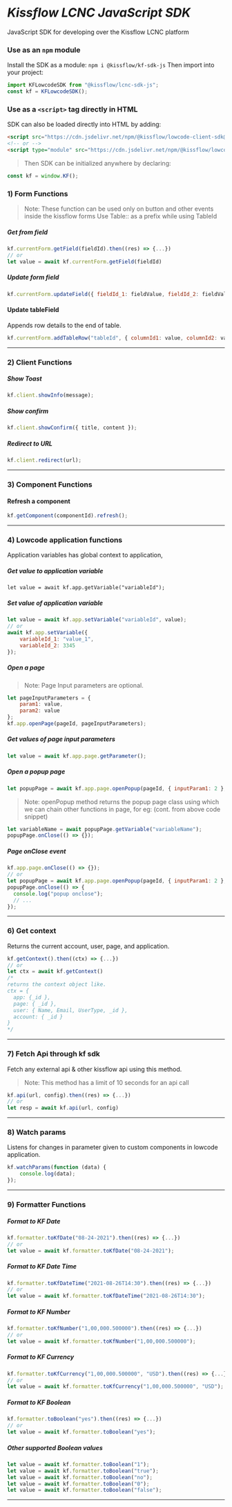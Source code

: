 # _Kissflow LCNC JavaScript SDK_

JavaScript SDK for developing over the Kissflow LCNC platform

### Use as an `npm` module

Install the SDK as a module: `npm i @kissflow/kf-sdk-js` Then import into your project:

```js
import KFLowcodeSDK from "@kissflow/lcnc-sdk-js";
const kf = KFLowcodeSDK();
```

### Use as a `<script>` tag directly in HTML

SDK can also be loaded directly into HTML by adding:

```html
<script src="https://cdn.jsdelivr.net/npm/@kissflow/lowcode-client-sdk@1/dist/kflowcode.sdk.js"></script>
<!-- or -->
<script type="module" src="https://cdn.jsdelivr.net/npm/@kissflow/lowcode-client-sdk@1/dist/kflowcode.sdk.module.js"></script>
```

> Then SDK can be initialized anywhere by declaring:
```js
const kf = window.KF();
```

### 1) Form Functions

> Note: These function can be used only on button and other events inside the kissflow forms
> Use Table:: as a prefix while using TableId

##### Get from field
```js
kf.currentForm.getField(fieldId).then((res) => {...})
// or
let value = await kf.currentForm.getField(fieldId)
```
##### Update form field
```js
kf.currentForm.updateField({ fieldId_1: fieldValue, fieldId_2: fieldValue });
```
#### Update tableField
Appends row details to the end of table.
```js
kf.currentForm.addTableRow("tableId", { columnId1: value, columnId2: value });
```
---

### 2) Client Functions
##### Show Toast
```js
kf.client.showInfo(message);
```
##### Show confirm
```js
kf.client.showConfirm({ title, content });
```
##### Redirect to URL
```js
kf.client.redirect(url);
```
---
### 3) Component Functions
#### Refresh a component
```js
kf.getComponent(componentId).refresh();
```
---

### 4) Lowcode application functions
Application variables has global context to application,
##### Get value to application variable
```
let value = await kf.app.getVariable("variableId");
```
##### Set value of application variable
```js
let value = await kf.app.setVariable("variableId", value);
// or
await kf.app.setVariable({
	variableId_1: "value_1",
	variableId_2: 3345
});
```
##### Open a page
> Note: Page Input parameters are optional.
```js
let pageInputParameters = {
	param1: value,
	param2: value
};
kf.app.openPage(pageId, pageInputParameters);
```
##### Get values of page input parameters
```js
let value = await kf.app.page.getParameter();
```
##### Open a popup page
```js
let popupPage = await kf.app.page.openPopup(pageId, { inputParam1: 2 }, { w: 50; h: 50 })
```
> Note: openPopup method returns the popup page class using which we can chain other functions in page, for eg: (cont. from above code snippet)
```js
let variableName = await popupPage.getVariable("variableName");
popupPage.onClose(() => {});
```
##### Page onClose event
```js
kf.app.page.onClose(() => {});
// or
let popupPage = await kf.app.page.openPopup(pageId, { inputParam1: 2 }, { w: 50; h: 50 })
popupPage.onClose(() => {
  console.log("popup onclose");
  // ...
});
```
---

### 6) Get context
Returns the current account, user, page, and application.
```js
kf.getContext().then((ctx) => {...})
// or
let ctx = await kf.getContext()
/*
returns the context object like. 
ctx = {
  app: {_id },
  page: { _id },
  user: { Name, Email, UserType, _id },
  account: { _id }
}
*/
```
---

### 7) Fetch Api through kf sdk

Fetch any external api & other kissflow api using this method.
> Note: This method has a limit of 10 seconds for an api call
```js
kf.api(url, config).then((res) => {...})
// or
let resp = await kf.api(url, config)
```
---

### 8) Watch params
Listens for changes in parameter given to custom components in lowcode
application.
```js
kf.watchParams(function (data) {
	console.log(data);
});
```
---

### 9) Formatter Functions
##### Format to KF Date
```js
kf.formatter.toKfDate("08-24-2021").then((res) => {...})
// or
let value = await kf.formatter.toKfDate("08-24-2021");
```
##### Format to KF Date Time
```js
kf.formatter.toKfDateTime("2021-08-26T14:30").then((res) => {...})
// or
let value = await kf.formatter.toKfDateTime("2021-08-26T14:30");
```
##### Format to KF Number
```js
kf.formatter.toKfNumber("1,00,000.500000").then((res) => {...})
// or
let value = await kf.formatter.toKfNumber("1,00,000.500000");
```
##### Format to KF Currency
```js
kf.formatter.toKfCurrency("1,00,000.500000", "USD").then((res) => {...})
// or
let value = await kf.formatter.toKfCurrency("1,00,000.500000", "USD");
```
##### Format to KF Boolean
```js
kf.formatter.toBoolean("yes").then((res) => {...})
// or
let value = await kf.formatter.toBoolean("yes");
```
##### Other supported Boolean values
```js
let value = await kf.formatter.toBoolean("1");
let value = await kf.formatter.toBoolean("true");
let value = await kf.formatter.toBoolean("no");
let value = await kf.formatter.toBoolean("0");
let value = await kf.formatter.toBoolean("false");
```
---
